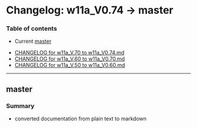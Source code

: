 # Changelog: w11a_V0.74 -> master

### Table of contents
- Current [master](#user-content-master)
<!-- - Release [w11a_V0.741](#user-content-w11a_V0.741) -->
- [CHANGELOG for w11a_V.70 to w11a_V0.74.md](CHANGELOG-w11a_V.70-w11a_V0.74.md)
- [CHANGELOG for w11a_V.60 to w11a_V0.70.md](CHANGELOG-w11a_V.60-w11a_V0.70.md)
- [CHANGELOG for w11a_V.50 to w11a_V0.60.md](CHANGELOG-w11a_V.50-w11a_V0.60.md)

<!-- --------------------------------------------------------------------- -->
---
## master <a name="master"></a>

### Summary
- converted documentation from plain text to markdown

